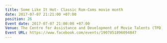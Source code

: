 ```yaml
---
title: Some Like It Hot- Classic Rom-Coms movie month
date: 2017-07-07 21:21:00 +07:00
position: 26
Event date: 2017-07-07 21:00:00 +07:00
Venue: The Centre for Assistance and Development of Movie Talents (TPD)
Event URL: https://www.facebook.com/events/1907851896094847
---
```


